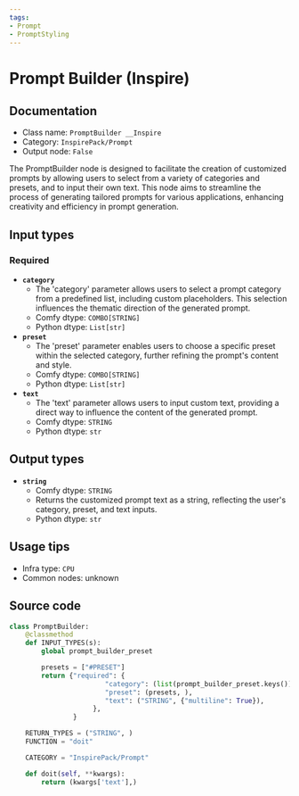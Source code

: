 ```yaml
---
tags:
- Prompt
- PromptStyling
---
```


# Prompt Builder (Inspire)
## Documentation
- Class name: `PromptBuilder __Inspire`
- Category: `InspirePack/Prompt`
- Output node: `False`

The PromptBuilder node is designed to facilitate the creation of customized prompts by allowing users to select from a variety of categories and presets, and to input their own text. This node aims to streamline the process of generating tailored prompts for various applications, enhancing creativity and efficiency in prompt generation.
## Input types
### Required
- **`category`**
    - The 'category' parameter allows users to select a prompt category from a predefined list, including custom placeholders. This selection influences the thematic direction of the generated prompt.
    - Comfy dtype: `COMBO[STRING]`
    - Python dtype: `List[str]`
- **`preset`**
    - The 'preset' parameter enables users to choose a specific preset within the selected category, further refining the prompt's content and style.
    - Comfy dtype: `COMBO[STRING]`
    - Python dtype: `List[str]`
- **`text`**
    - The 'text' parameter allows users to input custom text, providing a direct way to influence the content of the generated prompt.
    - Comfy dtype: `STRING`
    - Python dtype: `str`
## Output types
- **`string`**
    - Comfy dtype: `STRING`
    - Returns the customized prompt text as a string, reflecting the user's category, preset, and text inputs.
    - Python dtype: `str`
## Usage tips
- Infra type: `CPU`
- Common nodes: unknown


## Source code
```python
class PromptBuilder:
    @classmethod
    def INPUT_TYPES(s):
        global prompt_builder_preset

        presets = ["#PRESET"]
        return {"required": {
                        "category": (list(prompt_builder_preset.keys()) + ["#PLACEHOLDER"], ),
                        "preset": (presets, ),
                        "text": ("STRING", {"multiline": True}),
                     },
                }

    RETURN_TYPES = ("STRING", )
    FUNCTION = "doit"

    CATEGORY = "InspirePack/Prompt"

    def doit(self, **kwargs):
        return (kwargs['text'],)

```
